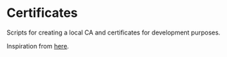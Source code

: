 # Certificates

Scripts for creating a local CA and certificates for development purposes.

Inspiration from [here](https://wejn.org/2023/09/running-ones-own-root-certificate-authority-in-2023/).
